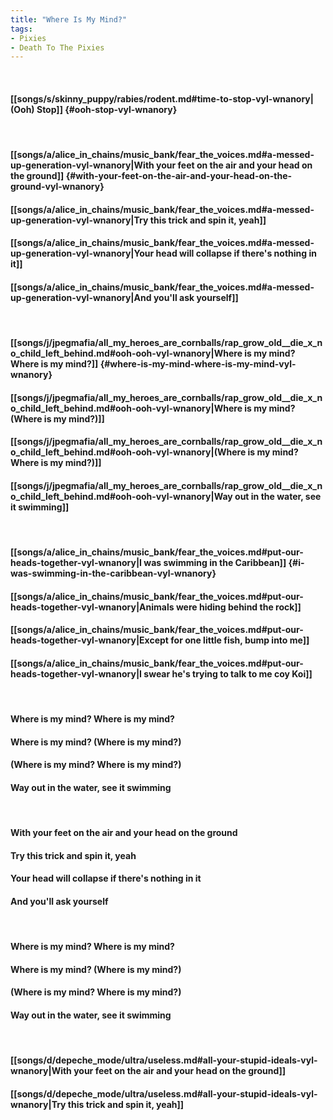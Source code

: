 ```yaml
---
title: "Where Is My Mind?"
tags:
- Pixies
- Death To The Pixies
---
```

&nbsp;
#### [[songs/s/skinny_puppy/rabies/rodent.md#time-to-stop-vyl-wnanory|(Ooh) Stop]] {#ooh-stop-vyl-wnanory}
&nbsp;
#### [[songs/a/alice_in_chains/music_bank/fear_the_voices.md#a-messed-up-generation-vyl-wnanory|With your feet on the air and your head on the ground]] {#with-your-feet-on-the-air-and-your-head-on-the-ground-vyl-wnanory}
#### [[songs/a/alice_in_chains/music_bank/fear_the_voices.md#a-messed-up-generation-vyl-wnanory|Try this trick and spin it, yeah]]
#### [[songs/a/alice_in_chains/music_bank/fear_the_voices.md#a-messed-up-generation-vyl-wnanory|Your head will collapse if there's nothing in it]]
#### [[songs/a/alice_in_chains/music_bank/fear_the_voices.md#a-messed-up-generation-vyl-wnanory|And you'll ask yourself]]
&nbsp;
#### [[songs/j/jpegmafia/all_my_heroes_are_cornballs/rap_grow_old__die_x_no_child_left_behind.md#ooh-ooh-vyl-wnanory|Where is my mind? Where is my mind?]] {#where-is-my-mind-where-is-my-mind-vyl-wnanory}
#### [[songs/j/jpegmafia/all_my_heroes_are_cornballs/rap_grow_old__die_x_no_child_left_behind.md#ooh-ooh-vyl-wnanory|Where is my mind? (Where is my mind?)]]
#### [[songs/j/jpegmafia/all_my_heroes_are_cornballs/rap_grow_old__die_x_no_child_left_behind.md#ooh-ooh-vyl-wnanory|(Where is my mind? Where is my mind?)]]
#### [[songs/j/jpegmafia/all_my_heroes_are_cornballs/rap_grow_old__die_x_no_child_left_behind.md#ooh-ooh-vyl-wnanory|Way out in the water, see it swimming]]
&nbsp;
#### [[songs/a/alice_in_chains/music_bank/fear_the_voices.md#put-our-heads-together-vyl-wnanory|I was swimming in the Caribbean]] {#i-was-swimming-in-the-caribbean-vyl-wnanory}
#### [[songs/a/alice_in_chains/music_bank/fear_the_voices.md#put-our-heads-together-vyl-wnanory|Animals were hiding behind the rock]]
#### [[songs/a/alice_in_chains/music_bank/fear_the_voices.md#put-our-heads-together-vyl-wnanory|Except for one little fish, bump into me]]
#### [[songs/a/alice_in_chains/music_bank/fear_the_voices.md#put-our-heads-together-vyl-wnanory|I swear he's trying to talk to me coy Koi]]
&nbsp;
#### Where is my mind? Where is my mind?
#### Where is my mind? (Where is my mind?)
#### (Where is my mind? Where is my mind?)
#### Way out in the water, see it swimming
&nbsp;
#### With your feet on the air and your head on the ground
#### Try this trick and spin it, yeah
#### Your head will collapse if there's nothing in it
#### And you'll ask yourself
&nbsp;
#### Where is my mind? Where is my mind?
#### Where is my mind? (Where is my mind?)
#### (Where is my mind? Where is my mind?)
#### Way out in the water, see it swimming
&nbsp;
#### [[songs/d/depeche_mode/ultra/useless.md#all-your-stupid-ideals-vyl-wnanory|With your feet on the air and your head on the ground]]
#### [[songs/d/depeche_mode/ultra/useless.md#all-your-stupid-ideals-vyl-wnanory|Try this trick and spin it, yeah]]
